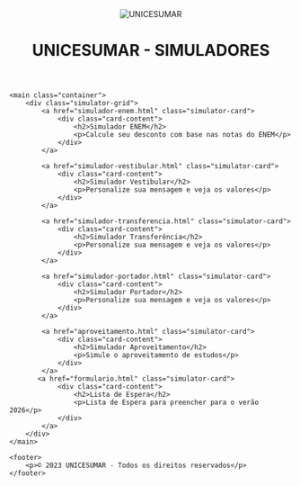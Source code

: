 <!DOCTYPE html>
<html lang="pt-BR">
<head>
    <meta charset="UTF-8">
    <meta name="viewport" content="width=device-width, initial-scale=1.0">
    <title>UNICESUMAR - SIMULADORES</title>
    <link rel="stylesheet" href="styles.css">
    <link href="https://fonts.googleapis.com/css2?family=Montserrat:wght@400;700&display=swap" rel="stylesheet">
    <link rel="stylesheet" href="https://cdnjs.cloudflare.com/ajax/libs/font-awesome/6.0.0-beta3/css/all.min.css">
</head>
<body>
    <header>
        <a href="index.html" class="home-icon" style="display: none;">
            <i class="fas fa-home"></i>
        </a>
        <div class="logo-container">
            <img src="https://venhaparaunicesumar.com.br/wp-content/themes/unicesumar/images/logo-unicesumar.png" alt="UNICESUMAR">
        </div>
        <h1>UNICESUMAR - SIMULADORES</h1>
    </header>

    <main class="container">
        <div class="simulator-grid">
            <a href="simulador-enem.html" class="simulator-card">
                <div class="card-content">
                    <h2>Simulador ENEM</h2>
                    <p>Calcule seu desconto com base nas notas do ENEM</p>
                </div>
            </a>
            
            <a href="simulador-vestibular.html" class="simulator-card">
                <div class="card-content">
                    <h2>Simulador Vestibular</h2>
                    <p>Personalize sua mensagem e veja os valores</p>
                </div>
            </a>
            
            <a href="simulador-transferencia.html" class="simulator-card">
                <div class="card-content">
                    <h2>Simulador Transferência</h2>
                    <p>Personalize sua mensagem e veja os valores</p>
                </div>
            </a>
            
            <a href="simulador-portador.html" class="simulator-card">
                <div class="card-content">
                    <h2>Simulador Portador</h2>
                    <p>Personalize sua mensagem e veja os valores</p>
                </div>
            </a>
            
            <a href="aproveitamento.html" class="simulator-card">
                <div class="card-content">
                    <h2>Simulador Aproveitamento</h2>
                    <p>Simule o aproveitamento de estudos</p>
                </div>
            </a>
           <a href="formulario.html" class="simulator-card">
                <div class="card-content">
                    <h2>Lista de Espera</h2>
                    <p>Lista de Espera para preencher para o verão 2026</p>
                </div>
            </a>
        </div>
    </main>

    <footer>
        <p>© 2023 UNICESUMAR - Todos os direitos reservados</p>
    </footer>
</body>
</html>
